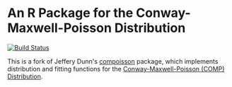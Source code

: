 # An R Package for the Conway-Maxwell-Poisson Distribution

[![Build Status](https://travis-ci.org/noamross/compoisson.png?branch=master)](https://travis-ci.org/noamross/compoisson)

This is a fork of Jeffery Dunn's 
[compoisson](http://cran.r-project.org/web/packages/compoisson/) package, which
implements distribution and fitting functions for the
[Conway-Maxwell-Poisson (COMP) Distribution](http://en.wikipedia.org/wiki/Conway%E2%80%93Maxwell%E2%80%93Poisson_distribution).
